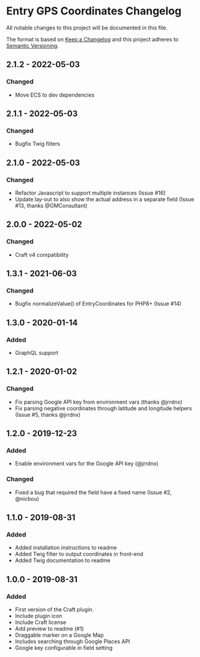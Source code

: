 # Entry GPS Coordinates Changelog

All notable changes to this project will be documented in this file.

The format is based on [Keep a Changelog](http://keepachangelog.com/) and this project adheres to [Semantic Versioning](http://semver.org/).

## 2.1.2 - 2022-05-03
### Changed
- Move ECS to dev dependencies


## 2.1.1 - 2022-05-03
### Changed
- Bugfix Twig filters


## 2.1.0 - 2022-05-03
### Changed
- Refactor Javascript to support multiple instances (Issue #16)
- Update lay-out to also show the actual address in a separate field (Issue #13, thanks @GMConsultant)


## 2.0.0 - 2022-05-02
### Changed
- Craft v4 compatibility


## 1.3.1 - 2021-06-03
### Changed
- Bugfix normalizeValue() of EntryCoordinates for PHP8+ (Issue #14)


## 1.3.0 - 2020-01-14
### Added
- GraphQL support


## 1.2.1 - 2020-01-02
### Changed
- Fix parsing Google API key from environment vars (thanks @jrrdnx)
- Fix parsing negative coordinates through latitude and longitude helpers (Issue #5, thanks @jrrdnx)


## 1.2.0 - 2019-12-23
### Added
- Enable environment vars for the Google API key (@jrrdnx)

### Changed
- Fixed a bug that required the field have a fixed name (Issue #2, @nicbou)


## 1.1.0 - 2019-08-31
### Added
- Added installation instructions to readme
- Added Twig filter to output coordinates in front-end
- Added Twig documentation to readme


## 1.0.0 - 2019-08-31
### Added
- First version of the Craft plugin.
- Include plugin icon
- Include Craft license
- Add preview to readme (#1)
- Draggable marker on a Google Map
- Includes searching through Google Places API
- Google key configurable in field setting

